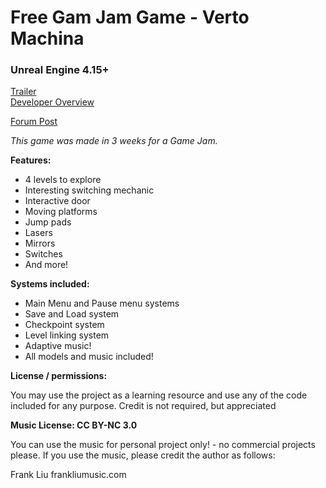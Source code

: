 # Free Gam Jam Game - Verto Machina 
### Unreal Engine 4.15+

[Trailer](https://www.youtube.com/watch?v=FnVBM8bYVjk)
<br>
[Developer Overview](https://www.youtube.com/watch?v=j-iwLn42eEI)

[Forum Post](https://forums.unrealengine.com/community/community-content-tools-and-tutorials/119925-free-full-game-jam-game-available-for-the-community?146939-FREE-Full-Game-Jam-game-available-for-the-community!=)

_This game was made in 3 weeks for a Game Jam._

**Features:**
* 4 levels to explore
* Interesting switching mechanic
* Interactive door
* Moving platforms
* Jump pads
* Lasers
* Mirrors
* Switches
* And more!

**Systems included:**
* Main Menu and Pause menu systems
* Save and Load system
* Checkpoint system
* Level linking system
* Adaptive music!
* All models and music included!

**License / permissions:**

You may use the project as a learning resource and use any of the code included for any purpose. Credit is not required, but appreciated 

**Music License: CC BY-NC 3.0**

You can use the music for personal project only! - no commercial projects please. If you use the music, please credit the author as follows:

Frank Liu
frankliumusic.com
